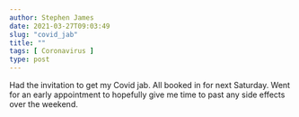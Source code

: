 ```yaml
---
author: Stephen James
date: 2021-03-27T09:03:49
slug: "covid_jab"
title: ""
tags: [ Coronavirus ]
type: post
---
```

Had the invitation to get my Covid jab. All booked in for next Saturday. Went for an early appointment to hopefully give me time to past any side effects over the weekend. 
